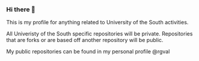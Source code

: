 ### Hi there 👋

This is my profile for anything related to University of the South activities.

All Univeristy of the South specific repositories will be private. Repositories that are forks or are based off another repository will be public. 

My public repositories can be found in my personal profile @rgval


<!--
**Sewanee-raval/Sewanee-raval** is a ✨ _special_ ✨ repository because its `README.md` (this file) appears on your GitHub profile.

Here are some ideas to get you started:

- 🔭 I’m currently working on ...
- 🌱 I’m currently learning ...
- 👯 I’m looking to collaborate on ...
- 🤔 I’m looking for help with ...
- 💬 Ask me about ...
- 📫 How to reach me: ...
- 😄 Pronouns: ...
- ⚡ Fun fact: ...
-->
